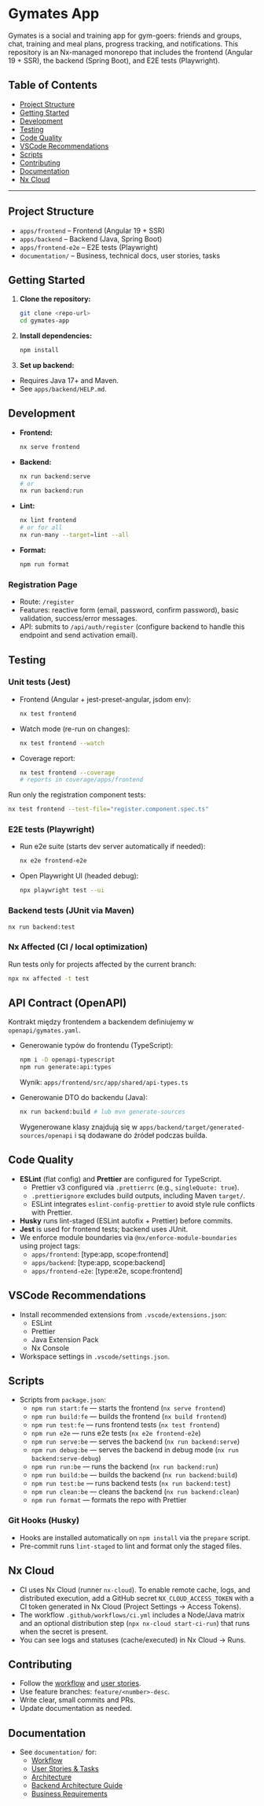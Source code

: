 # Gymates App

Gymates is a social and training app for gym-goers: friends and groups, chat, training and meal plans, progress tracking, and notifications. This repository is an Nx-managed monorepo that includes the frontend (Angular 19 + SSR), the backend (Spring Boot), and E2E tests (Playwright).

## Table of Contents

- [Project Structure](#project-structure)
- [Getting Started](#getting-started)
- [Development](#development)
- [Testing](#testing)
- [Code Quality](#code-quality)
- [VSCode Recommendations](#vscode-recommendations)
- [Scripts](#scripts)
- [Contributing](#contributing)
- [Documentation](#documentation)
- [Nx Cloud](#nx-cloud)

---

## Project Structure

- `apps/frontend` – Frontend (Angular 19 + SSR)
- `apps/backend` – Backend (Java, Spring Boot)
- `apps/frontend-e2e` – E2E tests (Playwright)
- `documentation/` – Business, technical docs, user stories, tasks

## Getting Started

1. **Clone the repository:**
   ```sh
   git clone <repo-url>
   cd gymates-app
   ```
2. **Install dependencies:**
   ```sh
   npm install
   ```
3. **Set up backend:**

- Requires Java 17+ and Maven.
- See `apps/backend/HELP.md`.

## Development

- **Frontend:**
  ```sh
  nx serve frontend
  ```
- **Backend:**
  ```sh
  nx run backend:serve
  # or
  nx run backend:run
  ```
- **Lint:**
  ```sh
  nx lint frontend
  # or for all
  nx run-many --target=lint --all
  ```
- **Format:**
  ```sh
  npm run format
  ```

### Registration Page

- Route: `/register`
- Features: reactive form (email, password, confirm password), basic validation, success/error messages.
- API: submits to `/api/auth/register` (configure backend to handle this endpoint and send activation email).

## Testing

### Unit tests (Jest)

- Frontend (Angular + jest-preset-angular, jsdom env):
  ```sh
  nx test frontend
  ```
- Watch mode (re-run on changes):
  ```sh
  nx test frontend --watch
  ```
- Coverage report:
  ```sh
  nx test frontend --coverage
  # reports in coverage/apps/frontend
  ```

Run only the registration component tests:

```sh
nx test frontend --test-file="register.component.spec.ts"
```

### E2E tests (Playwright)

- Run e2e suite (starts dev server automatically if needed):
  ```sh
  nx e2e frontend-e2e
  ```
- Open Playwright UI (headed debug):
  ```sh
  npx playwright test --ui
  ```

### Backend tests (JUnit via Maven)

```sh
nx run backend:test
```

### Nx Affected (CI / local optimization)

Run tests only for projects affected by the current branch:

```sh
npx nx affected -t test
```

## API Contract (OpenAPI)

Kontrakt między frontendem a backendem definiujemy w `openapi/gymates.yaml`.

- Generowanie typów do frontendu (TypeScript):

  ```sh
  npm i -D openapi-typescript
  npm run generate:api:types
  ```

  Wynik: `apps/frontend/src/app/shared/api-types.ts`

- Generowanie DTO do backendu (Java):
  ```sh
  nx run backend:build # lub mvn generate-sources
  ```
  Wygenerowane klasy znajdują się w `apps/backend/target/generated-sources/openapi` i są dodawane do źródeł podczas builda.

## Code Quality

- **ESLint** (flat config) and **Prettier** are configured for TypeScript.
  - Prettier v3 configured via `.prettierrc` (e.g., `singleQuote: true`).
  - `.prettierignore` excludes build outputs, including Maven `target/`.
  - ESLint integrates `eslint-config-prettier` to avoid style rule conflicts with Prettier.
- **Husky** runs lint-staged (ESLint autofix + Prettier) before commits.
- **Jest** is used for frontend tests; backend uses JUnit.
- We enforce module boundaries via `@nx/enforce-module-boundaries` using project tags:
  - `apps/frontend`: [type:app, scope:frontend]
  - `apps/backend`: [type:app, scope:backend]
  - `apps/frontend-e2e`: [type:e2e, scope:frontend]

## VSCode Recommendations

- Install recommended extensions from `.vscode/extensions.json`:
  - ESLint
  - Prettier
  - Java Extension Pack
  - Nx Console
- Workspace settings in `.vscode/settings.json`.

## Scripts

- Scripts from `package.json`:
  - `npm run start:fe` — starts the frontend (`nx serve frontend`)
  - `npm run build:fe` — builds the frontend (`nx build frontend`)
  - `npm run test:fe` — runs frontend tests (`nx test frontend`)
  - `npm run e2e` — runs e2e tests (`nx e2e frontend-e2e`)
  - `npm run serve:be` — serves the backend (`nx run backend:serve`)
  - `npm run debug:be` — serves the backend in debug mode (`nx run backend:serve-debug`)
  - `npm run run:be` — runs the backend (`nx run backend:run`)
  - `npm run build:be` — builds the backend (`nx run backend:build`)
  - `npm run test:be` — runs backend tests (`nx run backend:test`)
  - `npm run clean:be` — cleans the backend (`nx run backend:clean`)
  - `npm run format` — formats the repo with Prettier

### Git Hooks (Husky)

- Hooks are installed automatically on `npm install` via the `prepare` script.
- Pre-commit runs `lint-staged` to lint and format only the staged files.

## Nx Cloud

- CI uses Nx Cloud (runner `nx-cloud`). To enable remote cache, logs, and distributed execution, add a GitHub secret `NX_CLOUD_ACCESS_TOKEN` with a CI token generated in Nx Cloud (Project Settings → Access Tokens).
- The workflow `.github/workflows/ci.yml` includes a Node/Java matrix and an optional distribution step (`npx nx-cloud start-ci-run`) that runs when the secret is present.
- You can see logs and statuses (cache/executed) in Nx Cloud → Runs.

## Contributing

- Follow the [workflow](./documentation/workflow.md) and [user stories](./documentation/user-stories.md).
- Use feature branches: `feature/<number>-desc`.
- Write clear, small commits and PRs.
- Update documentation as needed.

## Documentation

- See `documentation/` for:
  - [Workflow](./documentation/workflow.md)
  - [User Stories & Tasks](./documentation/user-stories.md)
  - [Architecture](./documentation/project-architecture.md)
  - [Backend Architecture Guide](./documentation/backend-architecture.md)
  - [Business Requirements](./documentation/business-requirements.md)
